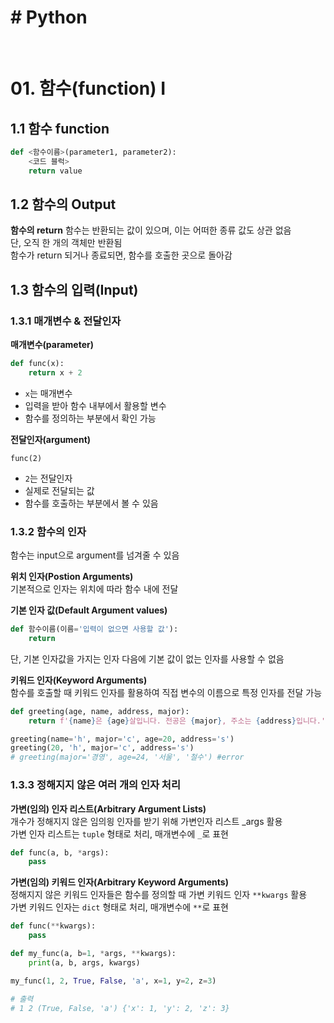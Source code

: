 # # Python

<br/>

# 01. 함수(function) I

## 1.1 함수 function

```python
def <함수이름>(parameter1, parameter2):
    <코드 블럭>
    return value
```

## 1.2 함수의 Output

**함수의 return**
함수는 반환되는 값이 있으며, 이는 어떠한 종류 값도 상관 없음  
단, 오직 한 개의 객체만 반환됨  
함수가 return 되거나 종료되면, 함수를 호출한 곳으로 돌아감

## 1.3 함수의 입력(Input)

### 1.3.1 매개변수 & 전달인자

**매개변수(parameter)**

```python
def func(x):
    return x + 2
```

- `x`는 매개변수
- 입력을 받아 함수 내부에서 활용할 변수
- 함수를 정의하는 부분에서 확인 가능

**전달인자(argument)**

`func(2)`

- `2`는 전달인자
- 실제로 전달되는 값
- 함수를 호출하는 부분에서 볼 수 있음

### 1.3.2 함수의 인자

함수는 input으로 argument를 넘겨줄 수 있음

**위치 인자(Postion Arguments)**  
기본적으로 인자는 위치에 따라 함수 내에 전달

**기본 인자 값(Default Argument values)**

```python
def 함수이름(이름='입력이 없으면 사용할 값'):
    return
```

단, 기본 인자값을 가지는 인자 다음에 기본 값이 없는 인자를 사용할 수 없음

**키워드 인자(Keyword Arguments)**  
함수를 호출할 때 키워드 인자를 활용하여 직접 변수의 이름으로 특정 인자를 전달 가능

```python
def greeting(age, name, address, major):
    return f'{name}은 {age}살입니다. 전공은 {major}, 주소는 {address}입니다.'

greeting(name='h', major='c', age=20, address='s')
greeting(20, 'h', major='c', address='s')
# greeting(major='경영', age=24, '서울', '철수') #error
```

### 1.3.3 정해지지 않은 여러 개의 인자 처리

**가변(임의) 인자 리스트(Arbitrary Argument Lists)**  
개수가 정해지지 않은 임의읭 인자를 받기 위해 가변인자 리스트 _args 활용  
가변 인자 리스트는 `tuple` 형태로 처리, 매개변수에 `_`로 표현

```python
def func(a, b, *args):
    pass
```

**가변(임의) 키워드 인자(Arbitrary Keyword Arguments)**  
정해지지 않은 키워드 인자들은 함수를 정의할 때 가변 키워드 인자 `**kwargs` 활용  
가변 키워드 인자는 `dict` 형태로 처리, 매개변수에 `**`로 표현

```python
def func(**kwargs):
    pass
```

```python
def my_func(a, b=1, *args, **kwargs):
    print(a, b, args, kwargs)

my_func(1, 2, True, False, 'a', x=1, y=2, z=3)

# 출력
# 1 2 (True, False, 'a') {'x': 1, 'y': 2, 'z': 3}
```
